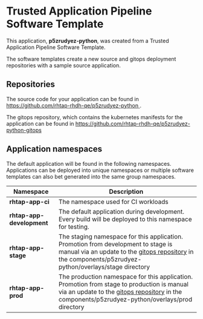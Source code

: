 # Trusted Application Pipeline Software Template

This application, **p5zrudyez-python**, was created from a Trusted Application Pipeline Software Template.

The software templates create a new source and gitops deployment repositories with a sample source application. 

## Repositories

The source code for your application can be found in [https://github.com/rhtap-rhdh-qe/p5zrudyez-python ](https://github.com/rhtap-rhdh-qe/p5zrudyez-python ).
 
The gitops repository, which contains the kubernetes manifests for the application can be found in 
[https://github.com/rhtap-rhdh-qe/p5zrudyez-python-gitops ](https://github.com/rhtap-rhdh-qe/p5zrudyez-python-gitops ) 

## Application namespaces 

The default application will be found in the following namespaces. Applications can be deployed into unique namespaces or multiple software templates can also bet generated into the same group namespaces.  

|  Namespace   |  Description   |  
| -------- | -------- |
| **rhtap-app-ci** | The namespace used for CI workloads |
| **rhtap-app-development** | The default application during development. Every build will be deployed to this namespace for testing. |
| **rhtap-app-stage** | The staging namespace for this application. Promotion from development to stage is manual via an update to the [gitops repository](https://github.com/rhtap-rhdh-qe/p5zrudyez-python-gitops ) in the components/p5zrudyez-python/overlays/stage directory |
| **rhtap-app-prod** | The production namespace for this application. Promotion from stage to production is manual via an update to the [gitops repository](https://github.com/rhtap-rhdh-qe/p5zrudyez-python-gitops ) in the components/p5zrudyez-python/overlays/prod directory |